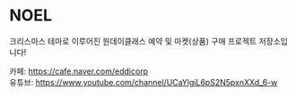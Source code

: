 # NOEL
크리스마스 테마로 이루어진  원데이클래스 예약 및 마켓(상품) 구매 프로젝트 저장소입니다!  

카페: https://cafe.naver.com/eddicorp  
유튜브: https://www.youtube.com/channel/UCaYlgiL6pS2N5pxnXXd_6-w  

